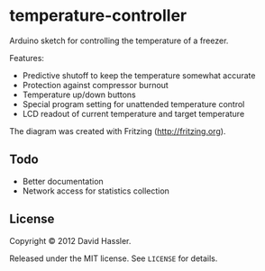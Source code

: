 # temperature-controller

Arduino sketch for controlling the temperature of a freezer.

Features:

 * Predictive shutoff to keep the temperature somewhat accurate
 * Protection against compressor burnout
 * Temperature up/down buttons
 * Special program setting for unattended temperature control
 * LCD readout of current temperature and target temperature

The diagram was created with Fritzing (http://fritzing.org).

## Todo

 * Better documentation
 * Network access for statistics collection

## License

Copyright &copy; 2012 David Hassler.

Released under the MIT license. See `LICENSE` for details.
